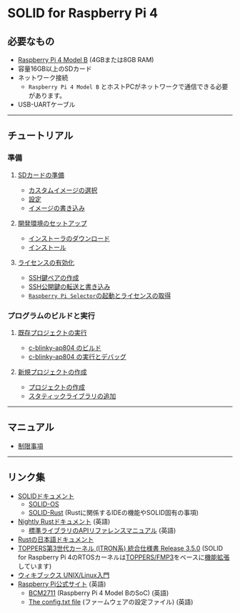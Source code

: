 # SOLID for Raspberry Pi 4

## 必要なもの

- [Raspberry Pi 4 Model B](https://www.raspberrypi.com/products/raspberry-pi-4-model-b/) (4GBまたは8GB RAM)
- 容量16GB以上のSDカード
- ネットワーク接続
  - `Raspberry Pi 4 Model B` とホストPCがネットワークで通信できる必要があります。
- USB-UARTケーブル <!-- TODO: UARTの接続方法をどこかに記載する -->

-------

## チュートリアル

### 準備
1. [SDカードの準備](doc/flashing-sd-card.md)
   - [カスタムイメージの選択](doc/flashing-sd-card.md#カスタムイメージの選択)
   - [設定](doc/flashing-sd-card.md#設定)
   - [イメージの書き込み](doc/flashing-sd-card.md#イメージの書き込み)

2. [開発環境のセットアップ](doc/setup-devenv.md)
   - [インストーラのダウンロード](doc/setup-devenv.md#インストーラのダウンロード)
   - [インストール](doc/setup-devenv.md#インストール)

3. [ライセンスの有効化](doc/license.md)
   - [SSH鍵ペアの作成](doc/license.md#SSH鍵ペアの作成)
   - [SSH公開鍵の転送と書き込み](doc/license.md#SSH公開鍵の転送と書き込み)
   - [`Raspberry Pi Selector`の起動とライセンスの取得](doc/license.md#raspberry-pi-selectorの起動とライセンスの取得)

### プログラムのビルドと実行

1. [既存プロジェクトの実行](doc/running-sample-program.md)
   - [c-blinky-ap804 のビルド](doc/running-sample-program.md#c-blinky-ap804-のビルド)
   - [c-blinky-ap804 の実行とデバッグ](doc/running-sample-program.md#c-blinky-ap804-の実行とデバッグ)

2. [新規プロジェクトの作成](doc/build-and-run-newproject.md)
   - [プロジェクトの作成](doc/build-and-run-newproject.md#プロジェクトの作成)
   - [スタティックライブラリの追加](doc/add-static-library#スタティックライブラリの追加)

-------

## マニュアル

- [制限事項](doc/limitations.md)

-------

## リンク集

- [SOLIDドキュメント](http://solid.kmckk.com/doc/skit/current/index.html)
   - [SOLID-OS](http://solid.kmckk.com/doc/skit/current/os/index.html)
   - [SOLID-Rust](http://solid.kmckk.com/doc/skit/current/solid_rust/rust.html) (Rustに関係するIDEの機能やSOLID固有の事項)
- [Nightly Rustドキュメント](https://doc.rust-lang.org/nightly/) (英語)
   - [標準ライブラリのAPIリファレンスマニュアル](https://doc.rust-lang.org/nightly/std/index.html) (英語)
- [Rustの日本語ドキュメント](https://doc.rust-jp.rs/)
- [TOPPERS第3世代カーネル (ITRON系) 統合仕様書 Release 3.5.0](https://toppers.jp/docs/tech/tgki_spec-350.pdf) (SOLID for Raspberry Pi 4のRTOSカーネルは[TOPPERS/FMP3](https://toppers.jp/fmp3-kernel.html)をベースに[機能拡張](http://solid.kmckk.com/doc/skit/current/os/kernel/api_spec.html#toppers)しています)
- [ウィキブックス UNIX/Linux入門](https://ja.wikibooks.org/wiki/UNIX/Linux%E5%85%A5%E9%96%80)
- [Raspberry Pi公式サイト](https://www.raspberrypi.com/) (英語)
   - [BCM2711](https://www.raspberrypi.com/documentation/computers/processors.html#bcm2711) (Raspberry Pi 4 Model BのSoC) (英語)
   - [The config.txt file](https://www.raspberrypi.com/documentation/computers/config_txt.html#what-is-config-txt) (ファームウェアの設定ファイル) (英語)
